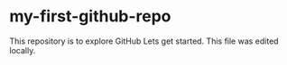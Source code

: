 # my-first-github-repo
This repository is to explore GitHub
Lets get started.
This file was edited locally.
